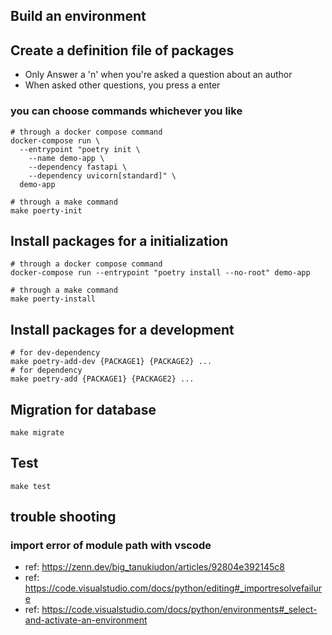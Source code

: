 ## Build an environment

## Create a definition file of packages
- Only Answer a 'n' when you're asked a question about an author
- When asked other questions, you press a enter

### you can choose commands whichever you like
```shell
# through a docker compose command
docker-compose run \
  --entrypoint "poetry init \
    --name demo-app \
    --dependency fastapi \
    --dependency uvicorn[standard]" \
  demo-app
```
```shell
# through a make command
make poerty-init
```
## Install packages for a initialization
```shell
# through a docker compose command
docker-compose run --entrypoint "poetry install --no-root" demo-app
```
```shell
# through a make command
make poerty-install
```

## Install packages for a development
```shell
# for dev-dependency
make poetry-add-dev {PACKAGE1} {PACKAGE2} ...
# for dependency
make poetry-add {PACKAGE1} {PACKAGE2} ...
```

## Migration for database
```shell
make migrate
```

## Test
```shell
make test
```

##


## trouble shooting
### import error of module path with vscode
- ref: https://zenn.dev/big_tanukiudon/articles/92804e392145c8
- ref: https://code.visualstudio.com/docs/python/editing#_importresolvefailure
- ref: https://code.visualstudio.com/docs/python/environments#_select-and-activate-an-environment
